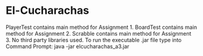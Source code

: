 # El-Cucharachas
PlayerTest contains main method for Assignment 1.
BoardTest contains main method for Assignment 2.
Scrabble contains main method for Assignment 3.
No third party libraries used.
To run the executable .jar file type into Command Prompt: java -jar elcucharachas_a3.jar
